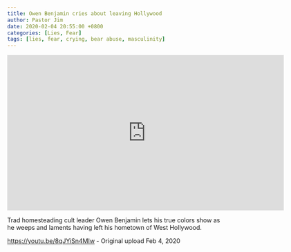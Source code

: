 ```yaml
---
title: Owen Benjamin cries about leaving Hollywood
author: Pastor Jim
date: 2020-02-04 20:55:00 +0800
categories: [Lies, Fear]
tags: [lies, fear, crying, bear abuse, masculinity]
---
```


<iframe width="640" height="360" scrolling="no" frameborder="0" style="border: none;" src="https://www.bitchute.com/embed/pt3e8rIHCRVD/"></iframe>

Trad homesteading cult leader Owen Benjamin lets his true colors show as he weeps and laments having left his hometown of West Hollywood.



https://youtu.be/8qJYiSn4MIw - Original upload Feb 4, 2020

